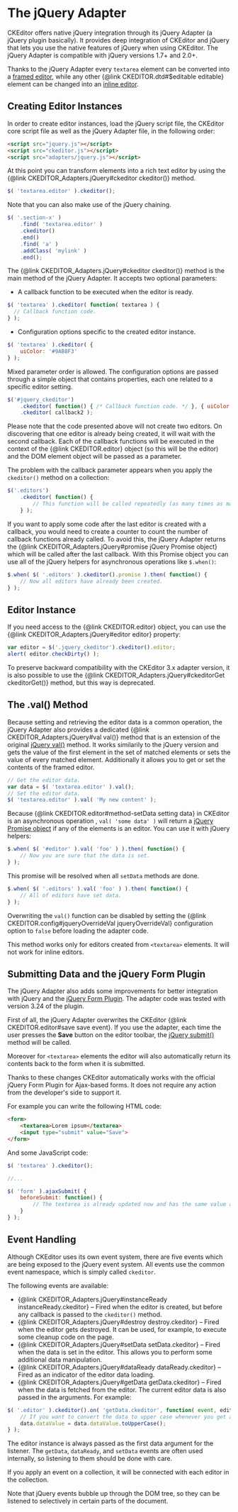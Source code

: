 # The jQuery Adapter

CKEditor offers native jQuery integration through its jQuery Adapter (a jQuery plugin basically). It provides deep integration of CKEditor and jQuery that lets you use the native features of jQuery when using CKEditor. The jQuery Adapter is compatible with jQuery versions 1.7+ and 2.0+.

Thanks to the jQuery Adapter every `textarea` element can be converted into a [framed editor](#!/guide/dev_framed), while  any other {@link CKEDITOR.dtd#$editable editable} element can be changed into an [inline editor](#!/guide/dev_inline).


## Creating Editor Instances

In order to create editor instances, load the jQuery script file, the CKEditor core script file as well as the jQuery Adapter file, in the following order:
```html
<script src="jquery.js"></script>
<script src="ckeditor.js"></script>
<script src="adapters/jquery.js"></script>
```
At this point you can transform elements into a rich text editor by using the {@link CKEDITOR_Adapters.jQuery#ckeditor ckeditor()} method.
```javascript
$( 'textarea.editor' ).ckeditor();
```
Note that you can also make use of the jQuery chaining.
```javascript
$( '.section-x' )
	.find( 'textarea.editor' )
	.ckeditor()
	.end()
	.find( 'a' )
	.addClass( 'mylink' )
	.end();
```
The {@link CKEDITOR_Adapters.jQuery#ckeditor ckeditor()} method is the main method of the jQuery Adapter. It accepts two optional parameters:

 * A callback function to be executed when the editor is ready.
```javascript
$( 'textarea' ).ckeditor( function( textarea ) {
  // Callback function code.
} );
```
 * Configuration options specific to the created editor instance.
```javascript
$( 'textarea' ).ckeditor( {
	uiColor: '#9AB8F3'
} );
```
Mixed parameter order is allowed. The configuration options are passed through a simple object that contains properties, each one related to a specific editor setting.
```javascript
$('#jquery_ckeditor')
	.ckeditor( function() { /* Callback function code. */ }, { uiColor : '#9AB8F3' } )
	.ckeditor( callback2 );
```
Please note that the code presented above will not create two editors. On discovering that one editor is already being created, it will wait with the second callback. Each of the callback functions will be executed in the context of the {@link CKEDITOR.editor} object (so this will be the editor) and the DOM element object will be passed as a parameter.

The problem with the callback parameter appears when you apply the `ckeditor()` method on a collection:
```javascript
$('.editors')
	.ckeditor( function() {
		// This function will be called repeatedly (as many times as many elements have the 'editors' class).
	} );
```
If you want to apply some code after the last editor is created with a callback, you would need to create a counter to count the number of callback functions already called. To avoid this, the jQuery Adapter returns the {@link CKEDITOR_Adapters.jQuery#promise jQuery Promise object} which will be called after the last callback. With this Promise object you can use all of the jQuery helpers for asynchronous operations like `$.when()`:
```javascript
$.when( $( '.editors' ).ckeditor().promise ).then( function() {
	// Now all editors have already been created.
} );
```
## Editor Instance

If you need access to the {@link CKEDITOR.editor} object, you can use the {@link CKEDITOR_Adapters.jQuery#editor editor} property:
```javascript
var editor = $('.jquery_ckeditor').ckeditor().editor;
alert( editor.checkDirty() );
```
To preserve backward compatibility with the CKEditor 3.x adapter version, it is also possible to use the {@link CKEDITOR_Adapters.jQuery#ckeditorGet ckeditorGet()} method, but this way is deprecated.

## The .val() Method

Because setting and retrieving the editor data is a common operation, the jQuery Adapter also provides a dedicated {@link CKEDITOR_Adapters.jQuery#val val()} method that is an extension of the original [jQuery val()](http://api.jquery.com/val/) method. It works similarily to the jQuery version and gets the value of the first element in the set of matched elements or sets the value of every matched element. Additionally it allows you to get or set the contents of the framed editor.
```javascript
// Get the editor data.
var data = $( 'textarea.editor' ).val();
// Set the editor data.
$( 'textarea.editor' ).val( 'My new content' );
```
Because {@link CKEDITOR.editor#method-setData setting data} in CKEditor is an asynchronous operation , `val( 'some data' )` will return a [jQuery Promise object](http://api.jquery.com/promise/) if any of the elements is an editor. You can use it with jQuery helpers:
```javascript
$.when( $( '#editor' ).val( 'foo' ) ).then( function() {
	// Now you are sure that the data is set.
} );
```
This promise will be resolved when all `setData` methods are done.
```javascript
$.when( $( '.editors' ).val( 'foo' ) ).then( function() {
	// All of editors have set data.
} );
```
Overwriting the `val()` function can be disabled by setting the {@link CKEDITOR.config#jqueryOverrideVal jqueryOverrideVal} configuration option to `false` before loading the adapter code.

This method works only for editors created from `<textarea>` elements. It will not work for inline editors.


## Submitting Data and the jQuery Form Plugin

The jQuery Adapter also adds some improvements for better integration with jQuery and the [jQuery Form Plugin](http://www.malsup.com/jquery/form/). The adapter code was tested with version 3.24 of the plugin.

First of all, the jQuery Adapter overwrites the CKEditor {@link CKEDITOR.editor#save save event}. If you use the adapter, each time the user presses the **Save** button on the editor toolbar, the [jQuery submit()](http://api.jquery.com/submit/) method will be called.

Moreover for `<textarea>` elements the editor will also automatically return its contents back to the form when it is submitted.

Thanks to these changes CKEditor automatically works with the official jQuery Form Plugin for Ajax-based forms. It does not require any action from the developer's side to support it.

For example you can write the following HTML code:
```html
<form>
	<textarea>Lorem ipsum</textarea>
	<input type="submit" value="Save">
</form>
```
And some JavaScript code:
```javascript
$( 'textarea' ).ckeditor();

//...

$( 'form' ).ajaxSubmit( {
	beforeSubmit: function() {
		// The textarea is already updated now and has the same value as the editor, so you can validate it.
	}
} );
```

## Event Handling

Although CKEditor uses its own event system, there are five events which are being exposed to the jQuery event system. All events use the common event namespace, which is simply called `ckeditor`.

The following events are available:

 * {@link CKEDITOR_Adapters.jQuery#instanceReady instanceReady.ckeditor} &ndash; Fired when the editor is created, but before any callback is passed to the `ckeditor()` method.
 * {@link CKEDITOR_Adapters.jQuery#destroy destroy.ckeditor} &ndash; Fired when the editor gets destroyed. It can be used, for example, to execute some cleanup code on the page.
 * {@link CKEDITOR_Adapters.jQuery#setData setData.ckeditor} &ndash; Fired when the data is set in the editor. This allows you to perform some additional data manipulation.
 * {@link CKEDITOR_Adapters.jQuery#dataReady dataReady.ckeditor} &ndash; Fired as an indicator of the editor data loading.
 * {@link CKEDITOR_Adapters.jQuery#getData getData.ckeditor} &ndash; Fired when the data is fetched from the editor. The current editor data is also passed in the arguments. For example:

```javascript
$( '.editor' ).ckeditor().on( 'getData.ckeditor', function( event, editor, data ) {
	// If you want to convert the data to upper case whenever you get a value.
	data.dataValue = data.dataValue.toUpperCase();
} );
```

The editor instance is always passed as the first data argument for the listener. The `getData`, `dataReady`, and `setData` events are often used internally, so listening to them should be done with care.

If you apply an event on a collection, it will be connected with each editor in the collection.

Note that jQuery events bubble up through the DOM tree, so they can be listened to selectively in certain parts of the document.
